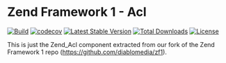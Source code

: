# Zend Framework 1 - Acl

[![Build](https://github.com/diablomedia/zf1-acl/workflows/Build/badge.svg?event=push)](https://github.com/diablomedia/zf1-acl/actions?query=workflow%3ABuild+event%3Apush)
[![codecov](https://codecov.io/gh/diablomedia/zf1-acl/branch/master/graph/badge.svg)](https://codecov.io/gh/diablomedia/zf1-acl)
[![Latest Stable Version](https://poser.pugx.org/diablomedia/zendframework1-acl/v/stable)](https://packagist.org/packages/diablomedia/zendframework1-acl)
[![Total Downloads](https://poser.pugx.org/diablomedia/zendframework1-acl/downloads)](https://packagist.org/packages/diablomedia/zendframework1-acl)
[![License](https://poser.pugx.org/diablomedia/zendframework1-acl/license)](https://packagist.org/packages/diablomedia/zendframework1-acl)

This is just the Zend_Acl component extracted from our fork of the Zend Framework 1 repo (https://github.com/diablomedia/zf1).
